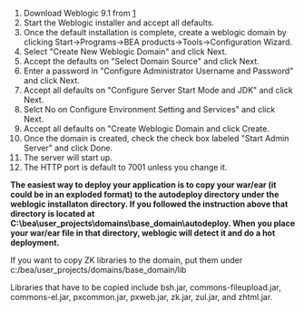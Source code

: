 1.  Download Weblogic 9.1 from
    [1](http://commerce.bea.com/showproduct.jsp?family=WLS&major=9.1&minor=0)
2.  Start the Weblogic installer and accept all defaults.
3.  Once the default installation is complete, create a weblogic domain
    by clicking Start-\>Programs-\>BEA products-\>Tools-\>Configuration
    Wizard.
4.  Select "Create New Weblogic Domain" and click Next.
5.  Accept the defaults on "Select Domain Source" and click Next.
6.  Enter a password in "Configure Administrator Username and Password"
    and click Next.
7.  Accept all defaults on "Configure Server Start Mode and JDK" and
    click Next.
8.  Selct No on Configure Environment Setting and Services" and click
    Next.
9.  Accept all defaults on "Create Weblogic Domain and click Create.
10. Once the domain is created, check the check box labeled "Start Admin
    Server" and click Done.
11. The server will start up.
12. The HTTP port is default to 7001 unless you change it.

**The easiest way to deploy your application is to copy your war/ear (it
could be in an exploded format) to the autodeploy directory under the
weblogic installaton directory. If you followed the instruction above
that directory is located at
C:\bea\user_projects\domains\base_domain\autodeploy. When you place your
war/ear file in that directory, weblogic will detect it and do a hot
deployment.**

If you want to copy ZK libraries to the domain, put them under
c:/bea/user_projects/domains/base_domain/lib

Libraries that have to be copied include bsh.jar,
commons-fileupload.jar, commons-el.jar, pxcommon.jar, pxweb.jar, zk.jar,
zul.jar, and zhtml.jar.


